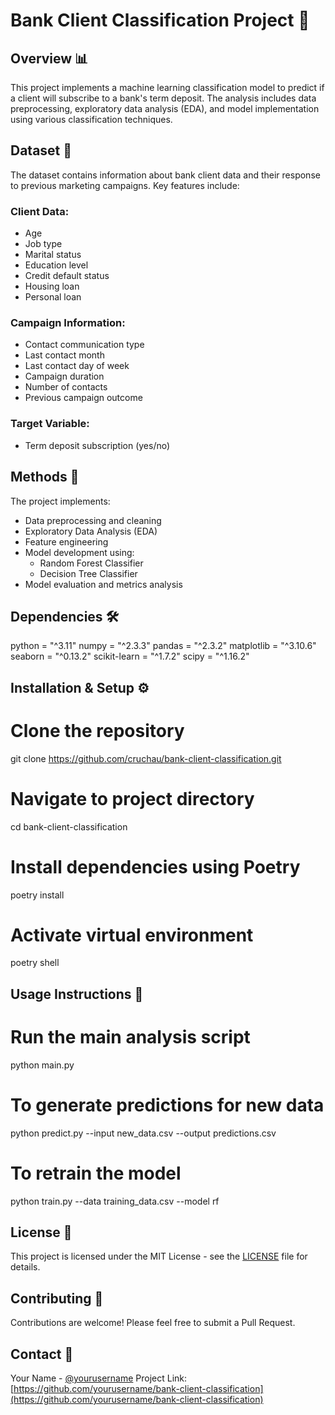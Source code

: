 # Bank Client Classification Project 🏦

## Overview 📊
This project implements a machine learning classification model to predict if a client will subscribe to a bank's term deposit. The analysis includes data preprocessing, exploratory data analysis (EDA), and model implementation using various classification techniques.

## Dataset 📑
The dataset contains information about bank client data and their response to previous marketing campaigns. Key features include:

### Client Data:
- Age
- Job type
- Marital status
- Education level
- Credit default status
- Housing loan
- Personal loan

### Campaign Information:
- Contact communication type
- Last contact month
- Last contact day of week
- Campaign duration
- Number of contacts
- Previous campaign outcome

### Target Variable:
- Term deposit subscription (yes/no)

## Methods 🔬
The project implements:
- Data preprocessing and cleaning
- Exploratory Data Analysis (EDA)
- Feature engineering
- Model development using:
  - Random Forest Classifier
  - Decision Tree Classifier
- Model evaluation and metrics analysis

## Dependencies 🛠️
python = "^3.11"
numpy = "^2.3.3"
pandas = "^2.3.2"
matplotlib = "^3.10.6"
seaborn = "^0.13.2"
scikit-learn = "^1.7.2"
scipy = "^1.16.2"

## Installation & Setup ⚙️
# Clone the repository
git clone https://github.com/cruchau/bank-client-classification.git

# Navigate to project directory
cd bank-client-classification

# Install dependencies using Poetry
poetry install

# Activate virtual environment
poetry shell

## Usage Instructions 🚀
# Run the main analysis script
python main.py

# To generate predictions for new data
python predict.py --input new_data.csv --output predictions.csv

# To retrain the model
python train.py --data training_data.csv --model rf

## License 📝
This project is licensed under the MIT License - see the [LICENSE](LICENSE) file for details.

## Contributing 🤝
Contributions are welcome! Please feel free to submit a Pull Request.

## Contact 📧
Your Name - [@yourusername](https://twitter.com/yourusername)
Project Link: [https://github.com/yourusername/bank-client-classification](https://github.com/yourusername/bank-client-classification)
